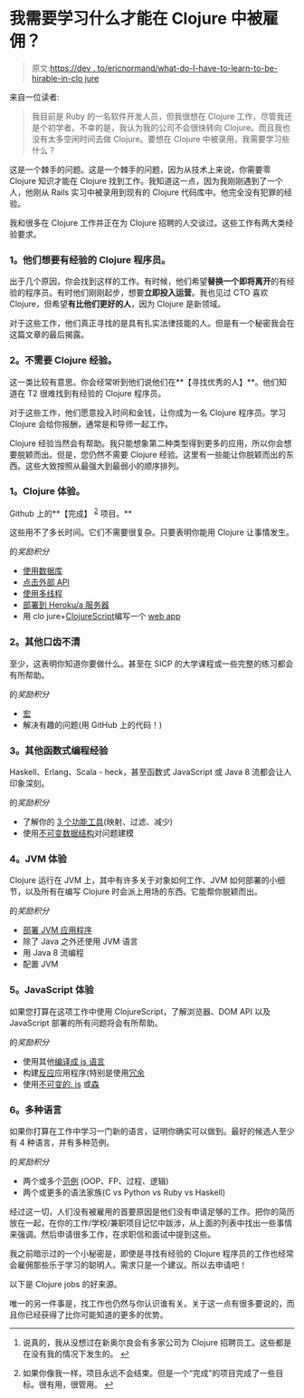# 我需要学习什么才能在 Clojure 中被雇佣？

> 原文:[https://dev . to/ericnormand/what-do-I-have-to-learn-to-be-hirable-in-clo jure](https://dev.to/ericnormand/what-do-i-have-to-learn-to-be-hirable-in-clojure)

来自一位读者:

> 我目前是 Ruby 的一名软件开发人员，但我很想在 Clojure 工作，尽管我还是个初学者。不幸的是，我认为我的公司不会很快转向 Clojure。而且我也没有太多空闲时间去做 Clojure。要想在 Clojure 中被录用，我需要学习些什么？

这是一个棘手的问题。这是一个棘手的问题，因为从技术上来说，你需要零 Clojure 知识才能在 Clojure 找到工作。我知道这一点，因为我刚刚遇到了一个人，他刚从 Rails 实习中被录用到现有的 Clojure 代码库中。他完全没有犯罪的经验。

我和很多在 Clojure 工作并正在为 Clojure 招聘的人交谈过。这些工作有两大类经验要求。

### [](#1-they-want-experienced-clojure-programmers)1。他们想要有经验的 Clojure 程序员。

出于几个原因，你会找到这样的工作。有时候，他们希望**替换一个即将离开**的有经验的程序员。有时他们刚刚起步，想要**立即投入运营**。我也见过 CTO 喜欢 Clojure，但希望**有比他们更好的人**，因为 Clojure 是新领域。

对于这些工作，他们真正寻找的是具有扎实法律技能的人。但是有一个秘密我会在这篇文章的最后揭露。

### [](#2-there-is-no-clojure-experience-required)2。不需要 Clojure 经验。

这一类比较有意思。你会经常听到他们说他们在**【寻找优秀的人】**。他们知道在 T2 很难找到有经验的 Clojure 程序员。

对于这些工作，他们愿意投入时间和金钱，让你成为一名 Clojure 程序员。学习 Clojure 会给你报酬，通常是和导师一起工作。

Clojure 经验当然会有帮助。我只能想象第二种类型得到更多的应用，所以你会想要脱颖而出。但是，您仍然不需要 Clojure 经验。这里有一些能让你脱颖而出的东西。这些大致按照从最强大到最弱小的顺序排列。

### [](#1-clojure-experience)1。Clojure 体验。

Github 上的**【完成】 <sup id="fnref2">[2](#fn2)</sup> 项目。**

这些用不了多长时间。它们不需要很复杂。只要表明你能用 Clojure 让事情发生。

的*奖励积分*

*   [使用数据库](https://purelyfunctional.tv/web-dev-in-clojure/making-a-complete-app/)
*   [点击外部 API](https://purelyfunctional.tv/clojure-in-one-hour/clojure-twitter-bot/)
*   [使用多线程](https://purelyfunctional.tv/courses/concurrency/)
*   [部署到 Heroku/a 服务器](https://purelyfunctional.tv/web-dev-in-clojure/lets-get-a-server-up-and-running-in-the-cloud/)
*   用 clo jure+[ClojureScript](https://purelyfunctional.tv/clojure-in-one-hour/re-frame-in-one-hour/)编写一个 [web app](https://purelyfunctional.tv/clojure-in-one-hour/luminus-in-one-hour/)

### [](#2-other-lisps)2。其他口齿不清

至少，这表明你知道你要做什么。甚至在 SICP 的大学课程或一些完整的练习都会有所帮助。

的*奖励积分*

*   [宏](https://purelyfunctional.tv/courses/clojure-macros/)
*   解决有趣的问题(用 GitHub 上的代码！)

### [](#3-other-functional-programming-experience)3。其他函数式编程经验

Haskell、Erlang、Scala - heck，甚至函数式 JavaScript 或 Java 8 流都会让人印象深刻。

的*奖励积分*

*   了解你的 [3 个功能工具](https://purelyfunctional.tv/courses/3-functional-tools/)(映射、过滤、减少)
*   使用[不可变数据结构](https://purelyfunctional.tv/courses/modeling-solitaire-in-clojure/)对问题建模

### [](#4-jvm-experience)4。JVM 体验

Clojure 运行在 JVM 上，其中有许多关于对象如何工作、JVM 如何部署的小细节，以及所有在编写 Clojure 时会派上用场的东西。它能帮你脱颖而出。

的*奖励积分*

*   [部署 JVM 应用程序](https://purelyfunctional.tv/article/jvm-deployment-options/)
*   除了 Java 之外还使用 JVM 语言
*   用 Java 8 流编程
*   配置 JVM

### [](#5-javascript-experience)5。JavaScript 体验

如果您打算在这项工作中使用 ClojureScript，了解浏览器、DOM API 以及 JavaScript 部署的所有问题将会有所帮助。

的*奖励积分*

*   使用其他[编译成 js 语言](https://github.com/jashkenas/coffeescript/wiki/list-of-languages-that-compile-to-js)
*   构建[反应](https://facebook.github.io/react/)应用程序(特别是使用[冗余](http://redux.js.org/)
*   使用[不可变的. js](https://facebook.github.io/immutable-js/) 或[森](http://swannodette.github.io/mori/)

### [](#6-multiple-languages)6。多种语言

如果你打算在工作中学习一门新的语言，证明你确实可以做到。最好的候选人至少有 4 种语言，并有多种范例。

的*奖励积分*

*   两个或多个[范例](https://en.wikipedia.org/wiki/Programming_paradigm) (OOP、FP、过程、逻辑)
*   两个或更多的语法家族(C vs Python vs Ruby vs Haskell)

经过这一切，人们没有被雇用的首要原因是他们没有申请足够的工作。把你的简历放在一起，在你的工作/学校/兼职项目记忆中跋涉，从上面的列表中找出一些事情来强调。然后申请很多工作，在求职信和面试中提到这些。

我之前暗示过的一个小秘密是，即使是寻找有经验的 Clojure 程序员的工作也经常会雇佣那些乐于学习的聪明人。需求只是一个建议。所以去申请吧！

以下是 Clojure jobs 的好来源。

唯一的另一件事是，找工作也仍然与你认识谁有关。关于这一点有很多要说的，而且你已经获得了比你可能知道的更多的优势。

* * *

1.  说真的，我从没想过在新奥尔良会有多家公司为 Clojure 招聘员工。这些都是在没有我的情况下发生的。 [↩](#fnref1)

2.  如果你像我一样，项目永远不会结束。但是一个“完成”的项目完成了一些目标。很有用，很管用。 [↩](#fnref2)
